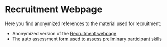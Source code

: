 # Recruitment Webpage

Here you find anonymized references to the material used for recruitment:

 * Anonymized version of the [Recruitment webpage](https://anonymous4doubleblinded.github.io/RestifyRecruitment/)
 * The auto assessment [form used to assess preliminary participant skills](https://anonymous4doubleblinded.github.io/RestifyRecruitment/self-assessment.txt)